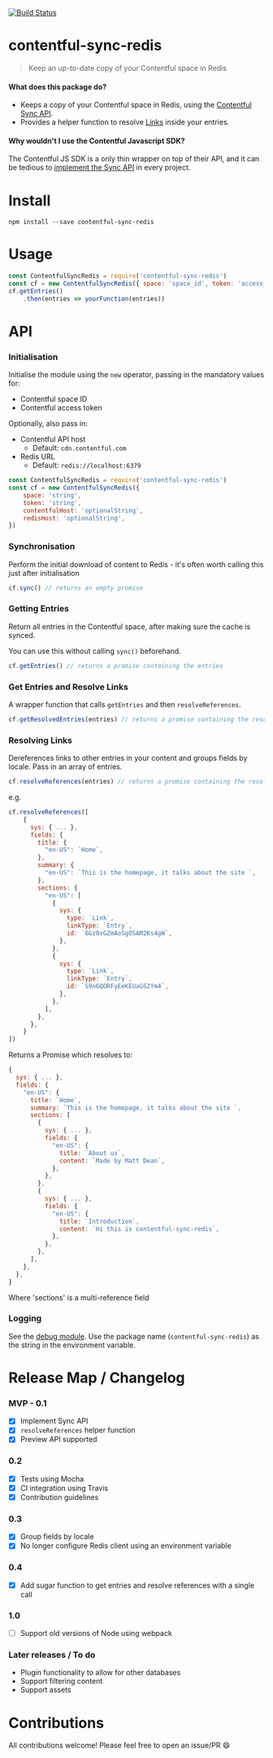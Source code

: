 [![Build Status](https://travis-ci.org/mattdean1/contentful-sync-redis.svg?branch=master)](https://travis-ci.org/mattdean1/contentful-sync-redis)

# contentful-sync-redis

> Keep an up-to-date copy of your Contentful space in Redis

#### What does this package do?

- Keeps a copy of your Contentful space in Redis, using the [Contentful Sync API](https://www.contentful.com/developers/docs/concepts/sync/).
- Provides a helper function to resolve [Links](https://www.contentful.com/developers/docs/concepts/links/) inside your entries.

#### Why wouldn't I use the Contentful Javascript SDK?

The Contentful JS SDK is a only thin wrapper on top of their API, and it can be tedious to [implement the Sync API](https://www.contentful.com/developers/docs/javascript/tutorials/using-the-sync-api-with-js/) in every project.

# Install

```
npm install --save contentful-sync-redis
```

# Usage

```javascript
const ContentfulSyncRedis = require('contentful-sync-redis')
const cf = new ContentfulSyncRedis({ space: 'space_id', token: 'access_token' })
cf.getEntries()
	.then(entries => yourFunction(entries))
```

# API

### Initialisation

Initialise the module using the `new` operator, passing in the mandatory values for:

 - Contentful space ID
 - Contentful access token

 Optionally, also pass in:

  - Contentful API host
     - Default: `cdn.contentful.com`
- Redis URL
  - Default: `redis://localhost:6379`

```javascript
const ContentfulSyncRedis = require('contentful-sync-redis')
const cf = new ContentfulSyncRedis({
	space: 'string',
	token: 'string',
	contentfulHost: 'optionalString',
	redisHost: 'optionalString',
})
```

### Synchronisation

Perform the initial download of content to Redis - it's often worth calling this just after initialisation

```javascript
cf.sync() // returns an empty promise
```

### Getting Entries

Return all entries in the Contentful space, after making sure the cache is synced.

You can use this without calling `sync()` beforehand.

```javascript
cf.getEntries() // returns a promise containing the entries
```



### Get Entries and Resolve Links

A wrapper function that calls `getEntries` and then `resolveReferences`.

```javascript
cf.getResolvedEntries(entries) // returns a promise containing the resolved entries
```

### 

### Resolving Links

Dereferences links to other entries in your content and groups fields by locale. Pass in an array of entries.

```javascript
cf.resolveReferences(entries) // returns a promise containing the resolved entries
```

e.g.

```javascript
cf.resolveReferences([
	{
	  sys: { ... },
	  fields: {
	    title: {
	      "en-US": `Home`,
	    },
	    summary: {
	      "en-US": `This is the homepage, it talks about the site `,
	    },
	    sections: {
	      "en-US": [
	        {
	          sys: {
	            type: `Link`,
	            linkType: `Entry`,
	            id: `6Gz0vGZmAoSgOSAM2Ks4gW`,
	          },
	        },
	        {
	          sys: {
	            type: `Link`,
	            linkType: `Entry`,
	            id: `S9n6QORFyEeKEUaGS2Ym4`,
	          },
	        },
	      ],
	    },
	  },
	}
])
```

Returns a Promise which resolves to:
```javascript
{
  sys: { ... },
  fields: {
    "en-US": {
      title: `Home`,
      summary: `This is the homepage, it talks about the site `,
      sections: [
        {
          sys: { ... },
          fields: {
            "en-US": {
              title: `About us`,
              content: `Made by Matt Dean`,
            },
          },
        },
        {
          sys: { ... },
          fields: {
            "en-US": {
              title: `Introduction`,
              content: `Hi this is contentful-sync-redis`,
            },
          },
        },
      ],
    },
  },
}
```

Where 'sections' is a multi-reference field

###  Logging

See the [debug module](https://www.npmjs.com/package/debug). Use the package name (`contentful-sync-redis`) as the string in the environment variable.


# Release Map / Changelog

### MVP - 0.1

 - [x] Implement Sync API
 - [x] `resolveReferences` helper function
 - [x] Preview API supported

### 0.2

 - [x] Tests using Mocha
 - [x] CI integration using Travis
 - [x] Contribution guidelines

### 0.3

 - [x] Group fields by locale
 - [x] No longer configure Redis client using an environment variable

### 0.4

- [x] Add sugar function to get entries and resolve references with a single call

### 1.0

- [ ] Support old versions of Node using webpack

### Later releases / To do

- Plugin functionality to allow for other databases
- Support filtering content
- Support assets

# Contributions

All contributions welcome! Please feel free to open an issue/PR :smile:
